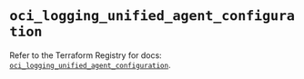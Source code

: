# `oci_logging_unified_agent_configuration`

Refer to the Terraform Registry for docs: [`oci_logging_unified_agent_configuration`](https://registry.terraform.io/providers/hashicorp/oci/7.19.0/docs/resources/logging_unified_agent_configuration).
